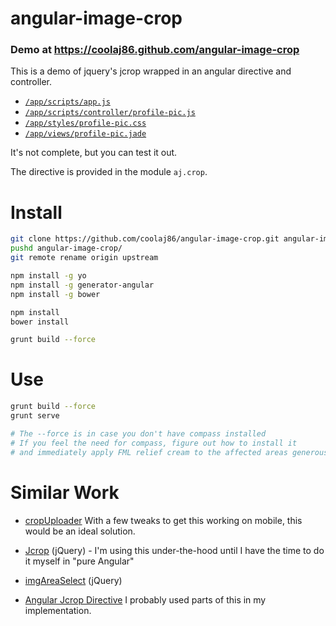 angular-image-crop
============

### Demo at <https://coolaj86.github.com/angular-image-crop>

This is a demo of jquery's jcrop wrapped in an angular directive and controller.

* [`/app/scripts/app.js`](https://github.com/coolaj86/angular-image-crop/blob/master/app/scripts/app.js)
* [`/app/scripts/controller/profile-pic.js`](https://github.com/coolaj86/angular-image-crop/blob/master/app/scripts/controllers/profile-pic.js)
* [`/app/styles/profile-pic.css`](https://github.com/coolaj86/angular-image-crop/blob/master/app/styles/profile-pic.css)
* [`/app/views/profile-pic.jade`](https://github.com/coolaj86/angular-image-crop/blob/master/app/views/profile-pic.jade)

It's not complete, but you can test it out.

The directive is provided in the module `aj.crop`.

Install
===

```bash
git clone https://github.com/coolaj86/angular-image-crop.git angular-image-crop
pushd angular-image-crop/
git remote rename origin upstream

npm install -g yo
npm install -g generator-angular
npm install -g bower

npm install
bower install

grunt build --force
```

Use
===

```bash
grunt build --force
grunt serve

# The --force is in case you don't have compass installed
# If you feel the need for compass, figure out how to install it
# and immediately apply FML relief cream to the affected areas generously
```

Similar Work
===

* [cropUploader](http://orbintsoft.azurewebsites.net/Demo/cropUploader/) With a few tweaks to get this working on mobile, this would be an ideal solution.

* [Jcrop](http://deepliquid.com/content/Jcrop.html) (jQuery) - I'm using this under-the-hood until I have the time to do it myself in "pure Angular"
* [imgAreaSelect](http://odyniec.net/projects/imgareaselect/) (jQuery)
* [Angular Jcrop Directive](https://stackoverflow.com/questions/14504393/how-to-fix-this-angularjs-jcrop-directive/23612063#23612063) I probably used parts of this in my implementation.
